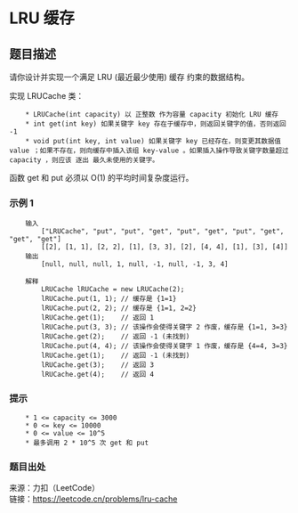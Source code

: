 # LRU 缓存

## 题目描述

请你设计并实现一个满足  LRU (最近最少使用) 缓存 约束的数据结构。

实现 LRUCache 类：

```text
    * LRUCache(int capacity) 以 正整数 作为容量 capacity 初始化 LRU 缓存
    * int get(int key) 如果关键字 key 存在于缓存中，则返回关键字的值，否则返回 -1
    * void put(int key, int value) 如果关键字 key 已经存在，则变更其数据值 value ；如果不存在，则向缓存中插入该组 key-value 。如果插入操作导致关键字数量超过 capacity ，则应该 逐出 最久未使用的关键字。
```

函数 get 和 put 必须以 O(1) 的平均时间复杂度运行。

### 示例 1

```text
    输入
        ["LRUCache", "put", "put", "get", "put", "get", "put", "get", "get", "get"]
        [[2], [1, 1], [2, 2], [1], [3, 3], [2], [4, 4], [1], [3], [4]]
    输出
        [null, null, null, 1, null, -1, null, -1, 3, 4]

    解释
        LRUCache lRUCache = new LRUCache(2);
        lRUCache.put(1, 1); // 缓存是 {1=1}
        lRUCache.put(2, 2); // 缓存是 {1=1, 2=2}
        lRUCache.get(1);    // 返回 1
        lRUCache.put(3, 3); // 该操作会使得关键字 2 作废，缓存是 {1=1, 3=3}
        lRUCache.get(2);    // 返回 -1 (未找到)
        lRUCache.put(4, 4); // 该操作会使得关键字 1 作废，缓存是 {4=4, 3=3}
        lRUCache.get(1);    // 返回 -1 (未找到)
        lRUCache.get(3);    // 返回 3
        lRUCache.get(4);    // 返回 4
```

### 提示

```text
    * 1 <= capacity <= 3000
    * 0 <= key <= 10000
    * 0 <= value <= 10^5
    * 最多调用 2 * 10^5 次 get 和 put
```

### 题目出处

来源：力扣（LeetCode）  
链接：<https://leetcode.cn/problems/lru-cache>
